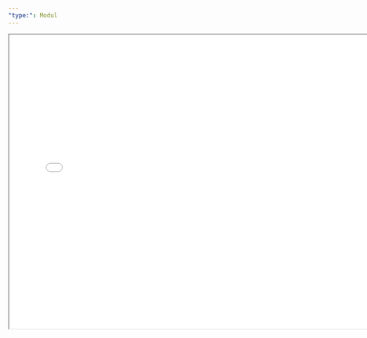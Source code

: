 ```yaml
---
"type:": Modul
---
```




<!DOCTYPE html>
<html lang="de">
<head>
    <meta charset="UTF-8">
    <meta name="viewport" content="width=device-width, initial-scale=1.0">
</head>
<body>
    <iframe src="./Modul 6 Reiner Balschun.pdf" width="750" height="600"></iframe>
</body>
</html